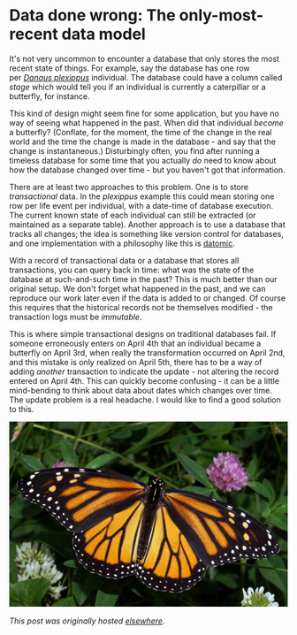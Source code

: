 # Data done wrong: The only-most-recent data model


It's not very uncommon to encounter a database that only stores the most recent state of things. For example, say the database has one row per&#160;<a href="http://en.wikipedia.org/wiki/Monarch_butterfly"><em>Danaus plexippus</em></a> individual. The database could have a column called <em>stage</em>&#160;which would tell you if an individual is currently a caterpillar or a butterfly, for instance.

This kind of design might seem fine for some application, but you have no way of seeing what happened in the past. When did that individual <em>become</em> a butterfly? (Conflate, for the moment, the time of the change in the real world and the time the change is made in the database - and say that the change is instantaneous.) Disturbingly often, you find after running a timeless database for some time that you actually <em>do</em> need to know about how the database&#160;changed over time - but you haven't got that information.

There are at least two approaches to this problem. One is to store <em>transactional</em> data. In the <em>plexippus</em> example this could mean storing one row per life event per individual, with a date-time of database execution. The current known state of each individual can still be extracted (or maintained as a separate table). Another approach is to use a database that tracks all changes; the idea is something like version control for databases, and one implementation with a philosophy like this is <a href="http://www.datomic.com/">datomic</a>.

With a record of transactional data or a database that stores all transactions, you can query back in time: what was the state of the database at such-and-such time in the past? This is much better than our original setup. We don't forget what happened in the past, and&#160;we can reproduce our work later even if the data is added to or changed. Of course this requires that the historical records not be themselves modified - the transaction logs must be <em>immutable</em>.

This is where simple transactional designs on&#160;traditional databases fail. If someone erroneously enters on April 4th that an individual became a butterfly on April 3rd, when really the transformation&#160;occurred on April 2nd, and this mistake is only realized on April 5th, there has to be a way of adding <em>another</em> transaction to indicate the update - not altering the record entered on April 4th. This can quickly become confusing - it can be a little mind-bending to think about data about dates which changes over time. The update problem is a real headache.&#160;I would like to find a good solution to this.

<a href="monarch_in_may.jpg"><img class="aligncenter size-large wp-image-878" src="monarch_in_may.jpg" alt="Monarch_In_May"></a>



*This post was originally hosted [elsewhere](https://planspacedotorg.wordpress.com/2014/04/05/data-done-wrong-the-only-most-recent-data-model/).*

